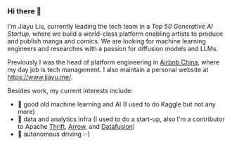 ### Hi there 👋

I'm Jiayu Liu, currently leading the tech team in a _Top 50 Generative AI Startup_, where we build a world-class platform enabling artists to produce and publish manga and comics. We are looking for machine learning engineers and researches with a passion for diffusion models and LLMs.

Previously I was the head of platform engineering in [Airbnb China](https://www.airbnb.cn/), where my day job is tech management. I also maintain a personal website at https://www.jiayu.me/.

Besides work, my current interests include:
- 🤖️ good old machine learning and AI (I used to do Kaggle but not any more) 
- 🔢 data and analytics infra (I used to do a start-up, also I'm a contributor to Apache [Thrift](https://github.com/apache/thrift), [Arrow](https://github.com/apache/arrow-rs), and [Datafusion](https://github.com/apache/arrow-datafusion))
- 🚗 autonomous driving :-)
